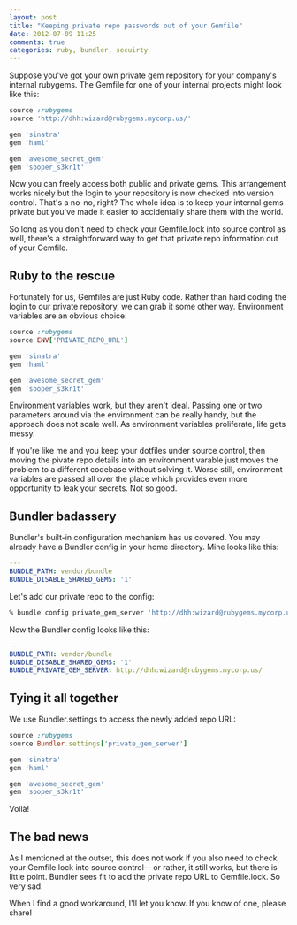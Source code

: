 ```yaml
---
layout: post
title: "Keeping private repo passwords out of your Gemfile"
date: 2012-07-09 11:25
comments: true
categories: ruby, bundler, secuirty
---
```

Suppose you've got your own private gem repository for your company's internal
rubygems.  The Gemfile for one of your internal projects might look like this:

``` ruby Gemfile
source :rubygems
source 'http://dhh:wizard@rubygems.mycorp.us/'

gem 'sinatra'
gem 'haml'

gem 'awesome_secret_gem'
gem 'sooper_s3kr1t'
```

Now you can freely access both public and private gems.  This arrangement
works nicely but the login to your repository is now checked into version
control.  That's a no-no, right?  The whole idea is to keep your internal gems
private but you've made it easier to accidentally share them with the world.

So long as you don't need to check your Gemfile.lock into source control as
well, there's a straightforward way to get that private repo information
out of your Gemfile.
<!--more-->
## Ruby to the rescue

Fortunately for us, Gemfiles are just Ruby code.  Rather than hard coding the
login to our private repository, we can grab it some other way.  Environment
variables are an obvious choice:

``` ruby Gemfile
source :rubygems
source ENV['PRIVATE_REPO_URL']

gem 'sinatra'
gem 'haml'

gem 'awesome_secret_gem'
gem 'sooper_s3kr1t'
```

Environment variables work, but they aren't ideal.  Passing one or two
parameters around via the environment can be really handy, but the approach
does not scale well.  As environment variables proliferate, life gets messy.

If you're like me and you keep your dotfiles under source control, then moving
the pivate repo details into an environment varable just moves the problem to
a different codebase without solving it.  Worse still, environment variables
are passed all over the place which provides even more opportunity to leak
your secrets.  Not so good.

## Bundler badassery

Bundler's built-in configuration mechanism has us covered.  You may already
have a Bundler config in your home directory.  Mine looks like this:

``` yaml ~/.bundle/config
---
BUNDLE_PATH: vendor/bundle
BUNDLE_DISABLE_SHARED_GEMS: '1'
```

Let's add our private repo to the config:

``` sh
% bundle config private_gem_server 'http://dhh:wizard@rubygems.mycorp.us/'
```

Now the Bundler config looks like this:

``` yaml ~/.bundle/config
---
BUNDLE_PATH: vendor/bundle
BUNDLE_DISABLE_SHARED_GEMS: '1'
BUNDLE_PRIVATE_GEM_SERVER: http://dhh:wizard@rubygems.mycorp.us/
```

## Tying it all together

We use Bundler.settings to access the newly added repo URL:

``` ruby Gemfile
source :rubygems
source Bundler.settings['private_gem_server']

gem 'sinatra'
gem 'haml'

gem 'awesome_secret_gem'
gem 'sooper_s3kr1t'
```

Voilà!

## The bad news

As I mentioned at the outset, this does not work if you also need to check
your Gemfile.lock into source control-- or rather, it still works, but there
is little point.  Bundler sees fit to add the private repo URL to
Gemfile.lock.  So very  sad.

When I find a good workaround, I'll let you know.  If you know of one, please share!



